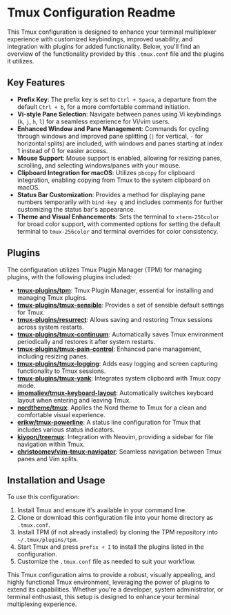 # Tmux Configuration Readme

This Tmux configuration is designed to enhance your terminal multiplexer experience with customized keybindings, improved usability, and integration with plugins for added functionality. Below, you'll find an overview of the functionality provided by this `.tmux.conf` file and the plugins it utilizes.

## Key Features

- **Prefix Key**: The prefix key is set to `Ctrl + Space`, a departure from the default `Ctrl + b`, for a more comfortable command initiation.
- **Vi-style Pane Selection**: Navigate between panes using Vi keybindings (`k`, `j`, `h`, `l`) for a seamless experience for Vi/vim users.
- **Enhanced Window and Pane Management**: Commands for cycling through windows and improved pane splitting (`|` for vertical, `-` for horizontal splits) are included, with windows and panes starting at index 1 instead of 0 for easier access.
- **Mouse Support**: Mouse support is enabled, allowing for resizing panes, scrolling, and selecting windows/panes with your mouse.
- **Clipboard Integration for macOS**: Utilizes `pbcopy` for clipboard integration, enabling copying from Tmux to the system clipboard on macOS.
- **Status Bar Customization**: Provides a method for displaying pane numbers temporarily with `bind-key q` and includes comments for further customizing the status bar's appearance.
- **Theme and Visual Enhancements**: Sets the terminal to `xterm-256color` for broad color support, with commented options for setting the default terminal to `tmux-256color` and terminal overrides for color consistency.

## Plugins

The configuration utilizes Tmux Plugin Manager (TPM) for managing plugins, with the following plugins included:

- **[tmux-plugins/tpm](https://github.com/tmux-plugins/tpm)**: Tmux Plugin Manager, essential for installing and managing Tmux plugins.
- **[tmux-plugins/tmux-sensible](https://github.com/tmux-plugins/tmux-sensible)**: Provides a set of sensible default settings for Tmux.
- **[tmux-plugins/resurrect](https://github.com/tmux-plugins/tmux-resurrect)**: Allows saving and restoring Tmux sessions across system restarts.
- **[tmux-plugins/tmux-continuum](https://github.com/tmux-plugins/tmux-continuum)**: Automatically saves Tmux environment periodically and restores it after system restarts.
- **[tmux-plugins/tmux-pain-control](https://github.com/tmux-plugins/tmux-pain-control)**: Enhanced pane management, including resizing panes.
- **[tmux-plugins/tmux-logging](https://github.com/tmux-plugins/tmux-logging)**: Adds easy logging and screen capturing functionality to Tmux sessions.
- **[tmux-plugins/tmux-yank](https://github.com/tmux-plugins/tmux-yank)**: Integrates system clipboard with Tmux copy mode.
- **[imomaliev/tmux-keyboard-layout](https://github.com/imomaliev/tmux-keyboard-layout)**: Automatically switches keyboard layout when entering and leaving Tmux.
- **[nordtheme/tmux](https://github.com/nordtheme/tmux)**: Applies the Nord theme to Tmux for a clean and comfortable visual experience.
- **[erikw/tmux-powerline](https://github.com/erikw/tmux-powerline)**: A status line configuration for Tmux that includes various status indicators.
- **[kiyoon/treemux](https://github.com/kiyoon/treemux)**: Integration with Neovim, providing a sidebar for file navigation within Tmux.
- **[christoomey/vim-tmux-navigator](https://github.com/christoomey/vim-tmux-navigator)**: Seamless navigation between Tmux panes and Vim splits.

## Installation and Usage

To use this configuration:
1. Install Tmux and ensure it's available in your command line.
2. Clone or download this configuration file into your home directory as `.tmux.conf`.
3. Install TPM (if not already installed) by cloning the TPM repository into `~/.tmux/plugins/tpm`.
4. Start Tmux and press `prefix + I` to install the plugins listed in the configuration.
5. Customize the `.tmux.conf` file as needed to suit your workflow.

This Tmux configuration aims to provide a robust, visually appealing, and highly functional Tmux environment, leveraging the power of plugins to extend its capabilities. Whether you're a developer, system administrator, or terminal enthusiast, this setup is designed to enhance your terminal multiplexing experience.
